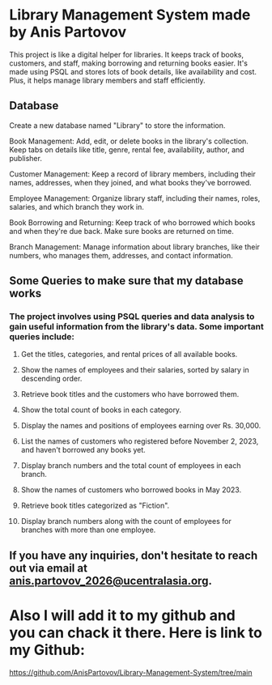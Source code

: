 # Library Management System made by Anis Partovov 
This project is like a digital helper for libraries. It keeps track of books, customers, and staff, making borrowing and returning books easier. It's made using PSQL and stores lots of book details, like availability and cost. Plus, it helps manage library members and staff efficiently.

## Database
Create a new database named "Library" to store the information.

Book Management: Add, edit, or delete books in the library's collection. Keep tabs on details like title, genre, rental fee, availability, author, and publisher.

Customer Management: Keep a record of library members, including their names, addresses, when they joined, and what books they've borrowed.

Employee Management: Organize library staff, including their names, roles, salaries, and which branch they work in.

Book Borrowing and Returning: Keep track of who borrowed which books and when they're due back. Make sure books are returned on time.

Branch Management: Manage information about library branches, like their numbers, who manages them, addresses, and contact information.


## Some Queries to make sure that my database works 

### The project involves using PSQL queries and data analysis to gain useful information from the library's data. Some important queries include:


1) Get the titles, categories, and rental prices of all available books.

2) Show the names of employees and their salaries, sorted by salary in descending order.

3) Retrieve book titles and the customers who have borrowed them.

4) Show the total count of books in each category.

5) Display the names and positions of employees earning over Rs. 30,000.

6) List the names of customers who registered before November 2, 2023, and haven't borrowed any books yet.

7) Display branch numbers and the total count of employees in each branch.

8) Show the names of customers who borrowed books in May 2023.

9) Retrieve book titles categorized as "Fiction".

10) Display branch numbers along with the count of employees for branches with more than one employee.


## If you have any inquiries, don't hesitate to reach out via email at anis.partovov_2026@ucentralasia.org. 

# Also I will add it to my github and you can chack it there. Here is link to my Github:
https://github.com/AnisPartovov/Library-Management-System/tree/main 
